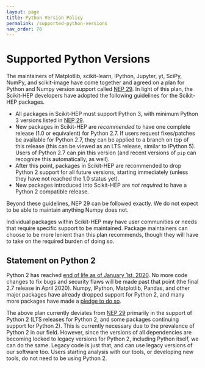 ```yaml
---
layout: page
title: Python Version Policy
permalink: /supported-python-versions
nav_order: 78
---
```


Supported Python Versions
=========================

The maintainers of Matplotlib, scikit-learn, IPython, Jupyter, yt, SciPy, NumPy, and scikit-image have come together and agreed on a plan for Python and Numpy version support called [NEP 29][]. In light of this plan, the Scikit-HEP developers have adopted the following guidelines for the Scikit-HEP packages.


* All packages in Scikit-HEP must support Python 3, with minimum Python 3 versions listed in [NEP 29][].
* New packages in Scikit-HEP are *recommended* to have one complete release (1.0 or equivalent) for Python 2.7. If users request fixes/patches be available for Python 2.7, they can be applied to a branch on top of this release (this can be viewed as an LTS release, similar to IPython 5). Users of Python 2.7 can pin this version (and recent versions of `pip` can recognize this automatically, as well).
* After this point, packages in Scikit-HEP are recommended to drop Python 2 support for all future versions, starting immediately (unless they have not reached the 1.0 status yet).
* New packages introduced into Scikit-HEP are *not required* to have a Python 2 compatible release.

Beyond these guidelines, NEP 29 can be followed exactly. We do not expect to be able to maintain anything Numpy does not.

Individual packages within Scikit-HEP may have user communities or needs that require specific support to be maintained. Package maintainers can choose to be more lenient than this plan recommends, though they will have to take on the required burden of doing so.

Statement on Python 2
---------------------

Python 2 has reached [end of life as of January 1st, 2020][py2clock]. No more code changes to fix bugs and security flaws will be made past that point (the final 2.7 release in April 2020). Numpy, IPython, Matplotlib, Pandas, and other major packages have already dropped support for Python 2, and many more packages have made a [pledge to do so][py3statement].

The above plan currently deviates from [NEP 29][] primarily in the support of Python 2 (LTS releases for Python 2, and some packages continuing support for Python 2).
This is currently necessary due to the prevalence of Python 2 in our field.
However, since the versions of all dependencies are becoming locked to legacy versions for Python 2, including Python itself, we can do the same.
Legacy code is just that, and can use legacy versions of our software too.
Users starting analysis with our tools, or developing new tools, do not need to be using Python 2.


[NEP 29]: https://numpy.org/neps/nep-0029-deprecation_policy.html
[py2clock]: https://pythonclock.org
[py3statement]: https://python3statement.org
